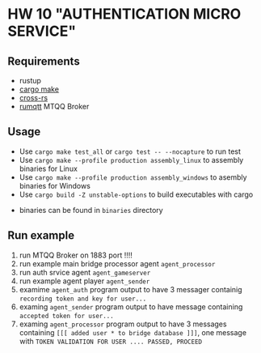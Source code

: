 # HW 10 "AUTHENTICATION MICRO SERVICE"

## Requirements

* rustup
* [cargo make]( https://github.com/sagiegurari/cargo-make )
* [cross-rs]( https://github.com/cross-rs/cross )
* [rumqtt]( https://github.com/bytebeamio/rumqtt ) MTQQ Broker

## Usage

- Use ``cargo make test_all`` or ``cargo test -- --nocapture`` to run test
- Use ``cargo make --profile production assembly_linux`` to assembly binaries for Linux
- Use ``cargo make --profile production assembly_windows`` to asembly binaries for Windows
- Use ``cargo build -Z unstable-options`` to build executables with cargo

* binaries can be found in ``binaries`` directory

## Run example
1. run MTQQ Broker on 1883 port !!!!
2. run example main bridge processor agent ``agent_processor``
3. run auth srvice agent ``agent_gameserver``
4. run example agent player ``agent_sender``
5. examime ``agent_auth`` program output to have 3 messager containig ``recording token and key for user...``
6. examing ``agent_sender`` program output to have message containing ``accepted token for user...``
7. examing ``agent_processor`` program output to have 3 messages containing ``[[[ added user * to bridge database ]]]``,
one message with  ``TOKEN VALIDATION FOR USER .... PASSED, PROCEED``
